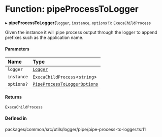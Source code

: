 # Function: pipeProcessToLogger

▸ **pipeProcessToLogger**(`logger`, `instance`, `options?`): `ExecaChildProcess`

Given the instance it will pipe process output through the logger to append prefixes such as the application name.

#### Parameters

| Name       | Type                                                                        |
| :--------- | :-------------------------------------------------------------------------- |
| `logger`   | [`Logger`](../classes/Logger.md)                                            |
| `instance` | `ExecaChildProcess`<`string`\>                                              |
| `options?` | [`PipeProcessToLoggerOptions`](../interfaces/PipeProcessToLoggerOptions.md) |

#### Returns

`ExecaChildProcess`

#### Defined in

packages/common/src/utils/logger/pipe/pipe-process-to-logger.ts:11
